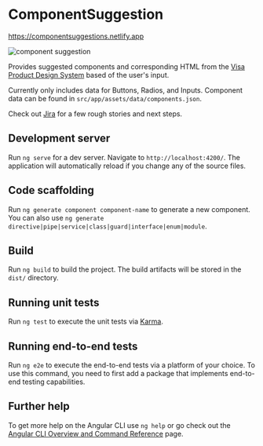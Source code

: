 # ComponentSuggestion

https://componentsuggestions.netlify.app

![component suggestion](https://github.com/user-attachments/assets/4b042e43-e378-43d8-9504-308d31ab69f1)

Provides suggested components and corresponding HTML from the [Visa Product Design System](https://design.visa.com/) based of the user's input.

Currently only includes data for Buttons, Radios, and Inputs. Component data can be found in `src/app/assets/data/components.json`.

Check out [Jira](https://jamiepgiuliano.atlassian.net/jira/software/projects/OPS/boards/1) for a few rough stories and next steps.

## Development server

Run `ng serve` for a dev server. Navigate to `http://localhost:4200/`. The application will automatically reload if you change any of the source files.

## Code scaffolding

Run `ng generate component component-name` to generate a new component. You can also use `ng generate directive|pipe|service|class|guard|interface|enum|module`.

## Build

Run `ng build` to build the project. The build artifacts will be stored in the `dist/` directory.

## Running unit tests

Run `ng test` to execute the unit tests via [Karma](https://karma-runner.github.io).

## Running end-to-end tests

Run `ng e2e` to execute the end-to-end tests via a platform of your choice. To use this command, you need to first add a package that implements end-to-end testing capabilities.

## Further help

To get more help on the Angular CLI use `ng help` or go check out the [Angular CLI Overview and Command Reference](https://angular.io/cli) page.
